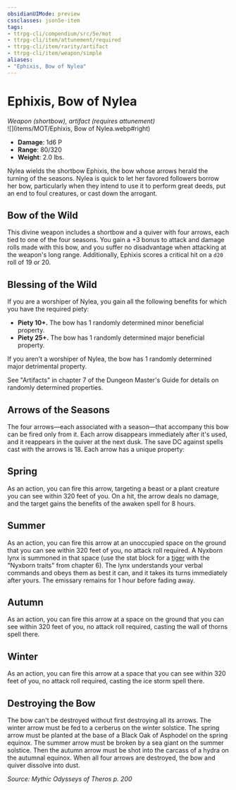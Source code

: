 ```yaml
---
obsidianUIMode: preview
cssclasses: json5e-item
tags:
- ttrpg-cli/compendium/src/5e/mot
- ttrpg-cli/item/attunement/required
- ttrpg-cli/item/rarity/artifact
- ttrpg-cli/item/weapon/simple
aliases: 
- "Ephixis, Bow of Nylea"
---
```

# Ephixis, Bow of Nylea
*Weapon (shortbow), artifact (requires attunement)*  
![](items/MOT/Ephixis, Bow of Nylea.webp#right)  

- **Damage**: 1d6 P
- **Range**: 80/320
- **Weight**: 2.0 lbs.

Nylea wields the shortbow Ephixis, the bow whose arrows herald the turning of the seasons. Nylea is quick to let her favored followers borrow her bow, particularly when they intend to use it to perform great deeds, put an end to foul creatures, or cast down the arrogant.

## Bow of the Wild

This divine weapon includes a shortbow and a quiver with four arrows, each tied to one of the four seasons. You gain a +3 bonus to attack and damage rolls made with this bow, and you suffer no disadvantage when attacking at the weapon's long range. Additionally, Ephixis scores a critical hit on a `d20` roll of 19 or 20.

## Blessing of the Wild

If you are a worshiper of Nylea, you gain all the following benefits for which you have the required piety:

- **Piety 10+.** The bow has 1 randomly determined minor beneficial property.  
- **Piety 25+.** The bow has 1 randomly determined major beneficial property.  

If you aren't a worshiper of Nylea, the bow has 1 randomly determined major detrimental property.

See "Artifacts" in chapter 7 of the Dungeon Master's Guide for details on randomly determined properties.

## Arrows of the Seasons

The four arrows—each associated with a season—that accompany this bow can be fired only from it. Each arrow disappears immediately after it's used, and it reappears in the quiver at the next dusk. The save DC against spells cast with the arrows is 18. Each arrow has a unique property:

## Spring

As an action, you can fire this arrow, targeting a beast or a plant creature you can see within 320 feet of you. On a hit, the arrow deals no damage, and the target gains the benefits of the awaken spell for 8 hours.

## Summer

As an action, you can fire this arrow at an unoccupied space on the ground that you can see within 320 feet of you, no attack roll required. A Nyxborn lynx is summoned in that space (use the stat block for a [tiger](tiger-xphb.md) with the "Nyxborn traits" from chapter 6). The lynx understands your verbal commands and obeys them as best it can, and it takes its turns immediately after yours. The emissary remains for 1 hour before fading away.

## Autumn

As an action, you can fire this arrow at a space on the ground that you can see within 320 feet of you, no attack roll required, casting the wall of thorns spell there.

## Winter

As an action, you can fire this arrow at a space that you can see within 320 feet of you, no attack roll required, casting the ice storm spell there.

## Destroying the Bow

The bow can't be destroyed without first destroying all its arrows. The winter arrow must be fed to a cerberus on the winter solstice. The spring arrow must be planted at the base of a Black Oak of Asphodel on the spring equinox. The summer arrow must be broken by a sea giant on the summer solstice. Then the autumn arrow must be shot into the carcass of a hydra on the autumnal equinox. When all four arrows are destroyed, the bow and quiver dissolve into dust.

*Source: Mythic Odysseys of Theros p. 200*